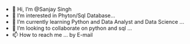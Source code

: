 - 👋 Hi, I’m @Sanjay Singh
- 👀 I’m interested in Phyton/Sql Database...
- 🌱 I’m currently learning Python and Data Analyst and Data Science ...
- 💞️ I’m looking to collaborate on python and sql ...
- 📫 How to reach me ... by E-mail

<!---
Singhsta/Singhsta is a ✨ special ✨ repository because its `README.md` (this file) appears on your GitHub profile.
You can click the Preview link to take a look at your changes.
--->
